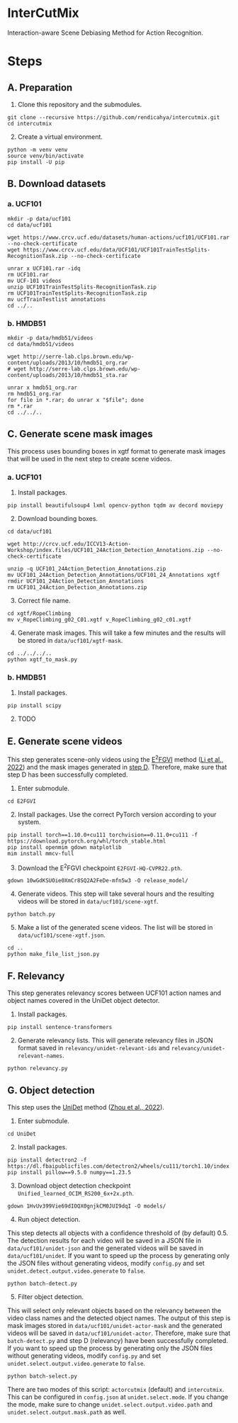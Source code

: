 # InterCutMix

Interaction-aware Scene Debiasing Method for Action Recognition.

# Steps

## A. Preparation

1. Clone this repository and the submodules.

```shell
git clone --recursive https://github.com/rendicahya/intercutmix.git
cd intercutmix
```

2. Create a virtual environment.

```shell
python -m venv venv
source venv/bin/activate
pip install -U pip
```

## B. Download datasets

### a. UCF101

```shell
mkdir -p data/ucf101
cd data/ucf101
```

```shell
wget https://www.crcv.ucf.edu/datasets/human-actions/ucf101/UCF101.rar --no-check-certificate
wget https://www.crcv.ucf.edu/data/UCF101/UCF101TrainTestSplits-RecognitionTask.zip --no-check-certificate
```

```shell
unrar x UCF101.rar -idq
rm UCF101.rar
mv UCF-101 videos
unzip UCF101TrainTestSplits-RecognitionTask.zip
rm UCF101TrainTestSplits-RecognitionTask.zip
mv ucfTrainTestlist annotations
cd ../..
```

### b. HMDB51

```shell
mkdir -p data/hmdb51/videos
cd data/hmdb51/videos
```

```shell
wget http://serre-lab.clps.brown.edu/wp-content/uploads/2013/10/hmdb51_org.rar
# wget http://serre-lab.clps.brown.edu/wp-content/uploads/2013/10/hmdb51_sta.rar
```

```shell
unrar x hmdb51_org.rar
rm hmdb51_org.rar
for file in *.rar; do unrar x "$file"; done
rm *.rar
cd ../../..
```

## C. Generate scene mask images

This process uses bounding boxes in xgtf format to generate mask images that will be used in the next step to create scene videos.

### a. UCF101

1. Install packages.

```shell
pip install beautifulsoup4 lxml opencv-python tqdm av decord moviepy
```

2. Download bounding boxes.
```shell
cd data/ucf101
```

```shell
wget http://crcv.ucf.edu/ICCV13-Action-Workshop/index.files/UCF101_24Action_Detection_Annotations.zip --no-check-certificate
```

```shell
unzip -q UCF101_24Action_Detection_Annotations.zip
mv UCF101_24Action_Detection_Annotations/UCF101_24_Annotations xgtf
rmdir UCF101_24Action_Detection_Annotations
rm UCF101_24Action_Detection_Annotations.zip
```

3. Correct file name.
```shell
cd xgtf/RopeClimbing
mv v_RopeClimbing_g02_C01.xgtf v_RopeClimbing_g02_c01.xgtf
```

4. Generate mask images. This will take a few minutes and the results will be stored in `data/ucf101/xgtf-mask`.

```shell
cd ../../../..
python xgtf_to_mask.py
```

### b. HMDB51

1. Install packages.
```shell
pip install scipy
```

2. TODO

## E. Generate scene videos

This step generates scene-only videos using the [E<sup>2</sup>FGVI](https://github.com/MCG-NKU/E2FGVI) method ([Li et al., 2022](https://arxiv.org/abs/2204.02663)) and the mask images generated in [step D](#d-generate-scene-mask-images). Therefore, make sure that step D has been successfully completed.

1. Enter submodule.

```shell
cd E2FGVI
```

2. Install packages. Use the correct PyTorch version according to your system.

```shell
pip install torch==1.10.0+cu111 torchvision==0.11.0+cu111 -f https://download.pytorch.org/whl/torch_stable.html
pip install openmim gdown matplotlib
mim install mmcv-full
```

3. Download the E<sup>2</sup>FGVI checkpoint `E2FGVI-HQ-CVPR22.pth`.

```shell
gdown 10wGdKSUOie0XmCr8SQ2A2FeDe-mfn5w3 -O release_model/
```

4. Generate videos. This step will take several hours and the resulting videos will be stored in `data/ucf101/scene-xgtf`.

```shell
python batch.py
```

5. Make a list of the generated scene videos. The list will be stored in `data/ucf101/scene-xgtf.json`.

```shell
cd ..
python make_file_list_json.py
```

## F. Relevancy

This step generates relevancy scores between UCF101 action names and object names covered in the UniDet object detector.

1. Install packages.

```shell
pip install sentence-transformers
```

2. Generate relevancy lists. This will generate relevancy files in JSON format saved in `relevancy/unidet-relevant-ids` and `relevancy/unidet-relevant-names`.

```shell
python relevancy.py
```

## G. Object detection

This step uses the [UniDet](https://github.com/xingyizhou/UniDet) method ([Zhou et al., 2022](http://arxiv.org/abs/2102.13086)).

1. Enter submodule.

```shell
cd UniDet
```

2. Install packages.

```shell
pip install detectron2 -f https://dl.fbaipublicfiles.com/detectron2/wheels/cu111/torch1.10/index.html
pip install pillow==9.5.0 numpy==1.23.5
```

3. Download object detection checkpoint `Unified_learned_OCIM_RS200_6x+2x.pth`.

```shell
gdown 1HvUv399Vie69dIOQX0gnjkCM0JUI9dqI -O models/
```

4. Run object detection.

This step detects all objects with a confidence threshold of (by default) 0.5. The detection results for each video will be saved in a JSON file in `data/ucf101/unidet-json` and the generated videos will be saved in `data/ucf101/unidet`. If you want to speed up the process by generating only the JSON files without generating videos, modify `config.py` and set `unidet.detect.output.video.generate` to `false`.

```shell
python batch-detect.py
```

5. Filter object detection.

This will select only relevant objects based on the relevancy between the video class names and the detected object names. The output of this step is mask images stored in `data/ucf101/unidet-actor-mask` and the generated videos will be saved in `data/ucf101/unidet-actor`. Therefore, make sure that `batch-detect.py` and step D (relevancy) have been successfully completed. If you want to speed up the process by generating only the JSON files without generating videos, modify `config.py` and set `unidet.select.output.video.generate` to `false`.

```shell
python batch-select.py
```

There are two modes of this script: `actorcutmix` (default) and `intercutmix`. This can be configured in `config.json` at `unidet.select.mode`. If you change the mode, make sure to change `unidet.select.output.video.path` and `unidet.select.output.mask.path` as well.
